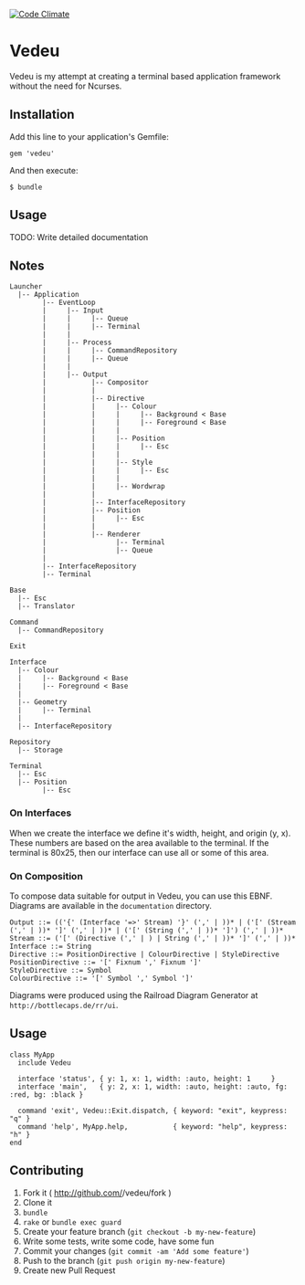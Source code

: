 [![Code Climate](https://codeclimate.com/github/gavinlaking/vedeu.png)](https://codeclimate.com/github/gavinlaking/vedeu)

# Vedeu

Vedeu is my attempt at creating a terminal based application framework without the need for Ncurses.

## Installation

Add this line to your application's Gemfile:

    gem 'vedeu'

And then execute:

    $ bundle

## Usage

TODO: Write detailed documentation

## Notes

    Launcher
      |-- Application
            |-- EventLoop
            |     |-- Input
            |     |     |-- Queue
            |     |     |-- Terminal
            |     |
            |     |-- Process
            |     |     |-- CommandRepository
            |     |     |-- Queue
            |     |
            |     |-- Output
            |           |-- Compositor
            |           |
            |           |-- Directive
            |           |     |-- Colour
            |           |     |     |-- Background < Base
            |           |     |     |-- Foreground < Base
            |           |     |
            |           |     |-- Position
            |           |     |     |-- Esc
            |           |     |
            |           |     |-- Style
            |           |     |     |-- Esc
            |           |     |
            |           |     |-- Wordwrap
            |           |
            |           |-- InterfaceRepository
            |           |-- Position
            |           |     |-- Esc
            |           |
            |           |-- Renderer
            |                 |-- Terminal
            |                 |-- Queue
            |
            |-- InterfaceRepository
            |-- Terminal

    Base
      |-- Esc
      |-- Translator

    Command
      |-- CommandRepository

    Exit

    Interface
      |-- Colour
      |     |-- Background < Base
      |     |-- Foreground < Base
      |
      |-- Geometry
      |     |-- Terminal
      |
      |-- InterfaceRepository

    Repository
      |-- Storage

    Terminal
      |-- Esc
      |-- Position
            |-- Esc

### On Interfaces

When we create the interface we define it's width, height, and origin (y, x).
These numbers are based on the area available to the terminal. If the terminal is 80x25, then our interface can use all or some of this area.

### On Composition

To compose data suitable for output in Vedeu, you can use this EBNF. Diagrams are available in the `documentation` directory.

    Output ::= (('{' (Interface '=>' Stream) '}' (',' | ))* | ('[' (Stream (',' | ))* ']' (',' | ))* | ('[' (String (',' | ))* ']') (',' | ))*
    Stream ::= ('[' (Directive (',' | ) | String (',' | ))* ']' (',' | ))*
    Interface ::= String
    Directive ::= PositionDirective | ColourDirective | StyleDirective
    PositionDirective ::= '[' Fixnum ',' Fixnum ']'
    StyleDirective ::= Symbol
    ColourDirective ::= '[' Symbol ',' Symbol ']'

Diagrams were produced using the Railroad Diagram Generator at `http://bottlecaps.de/rr/ui`.

## Usage

    class MyApp
      include Vedeu

      interface 'status', { y: 1, x: 1, width: :auto, height: 1     }
      interface 'main',   { y: 2, x: 1, width: :auto, height: :auto, fg: :red, bg: :black }

      command 'exit', Vedeu::Exit.dispatch, { keyword: "exit", keypress: "q" }
      command 'help', MyApp.help,           { keyword: "help", keypress: "h" }
    end

## Contributing

1. Fork it ( http://github.com/<my-github-username>/vedeu/fork )
2. Clone it
3. `bundle`
4. `rake` or `bundle exec guard`
5. Create your feature branch (`git checkout -b my-new-feature`)
6. Write some tests, write some code, have some fun
7. Commit your changes (`git commit -am 'Add some feature'`)
8. Push to the branch (`git push origin my-new-feature`)
9. Create new Pull Request
